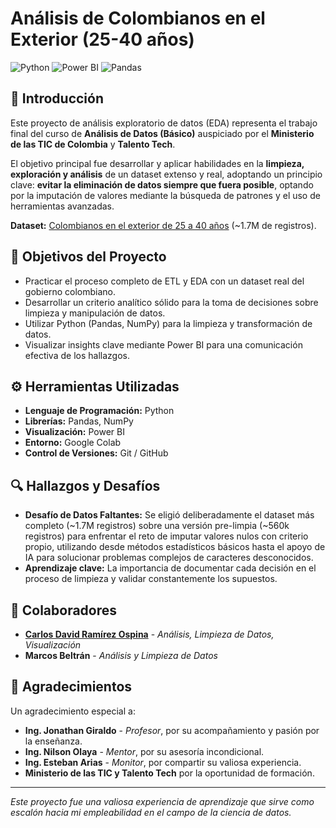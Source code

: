 # Análisis de Colombianos en el Exterior (25-40 años)

![Python](https://img.shields.io/badge/Python-3776AB?style=for-the-badge&logo=python&logoColor=white)
![Power BI](https://img.shields.io/badge/Power_BI-F2C811?style=for-the-badge&logo=powerbi&logoColor=black)
![Pandas](https://img.shields.io/badge/Pandas-2C2D72?style=for-the-badge&logo=pandas&logoColor=white)

## 📖 Introducción

Este proyecto de análisis exploratorio de datos (EDA) representa el trabajo final del curso de **Análisis de Datos (Básico)** auspiciado por el **Ministerio de las TIC de Colombia** y **Talento Tech**. 

El objetivo principal fue desarrollar y aplicar habilidades en la **limpieza, exploración y análisis** de un dataset extenso y real, adoptando un principio clave: **evitar la eliminación de datos siempre que fuera posible**, optando por la imputación de valores mediante la búsqueda de patrones y el uso de herramientas avanzadas.

**Dataset:** [Colombianos en el exterior de 25 a 40 años](https://www.datos.gov.co/Estad-sticas-Nacionales/Colombianos-en-elexterior-de-25-a-40-a-os/3k8j-4d42) (~1.7M de registros).

## 🎯 Objetivos del Proyecto

*   Practicar el proceso completo de ETL y EDA con un dataset real del gobierno colombiano.
*   Desarrollar un criterio analítico sólido para la toma de decisiones sobre limpieza y manipulación de datos.
*   Utilizar Python (Pandas, NumPy) para la limpieza y transformación de datos.
*   Visualizar insights clave mediante Power BI para una comunicación efectiva de los hallazgos.

## ⚙️ Herramientas Utilizadas

*   **Lenguaje de Programación:** Python
*   **Librerías:** Pandas, NumPy
*   **Visualización:** Power BI
*   **Entorno:** Google Colab
*   **Control de Versiones:** Git / GitHub

## 🔍 Hallazgos y Desafíos

*   **Desafío de Datos Faltantes:** Se eligió deliberadamente el dataset más completo (~1.7M registros) sobre una versión pre-limpia (~560k registros) para enfrentar el reto de imputar valores nulos con criterio propio, utilizando desde métodos estadísticos básicos hasta el apoyo de IA para solucionar problemas complejos de caracteres desconocidos.
*   **Aprendizaje clave:** La importancia de documentar cada decisión en el proceso de limpieza y validar constantemente los supuestos.

## 👥 Colaboradores

*   **[Carlos David Ramírez Ospina](https://www.linkedin.com/in/carlos-david-ram%C3%ADrez-b452582b3/)** - *Análisis, Limpieza de Datos, Visualización*
*   **Marcos Beltrán** - *Análisis y Limpieza de Datos*

## 🙏 Agradecimientos

Un agradecimiento especial a:
*   **Ing. Jonathan Giraldo** - *Profesor*, por su acompañamiento y pasión por la enseñanza.
*   **Ing. Nilson Olaya** - *Mentor*, por su asesoría incondicional.
*   **Ing. Esteban Arias** - *Monitor*, por compartir su valiosa experiencia.
*   **Ministerio de las TIC y Talento Tech** por la oportunidad de formación.

---

*Este proyecto fue una valiosa experiencia de aprendizaje que sirve como escalón hacia mi empleabilidad en el campo de la ciencia de datos.*

